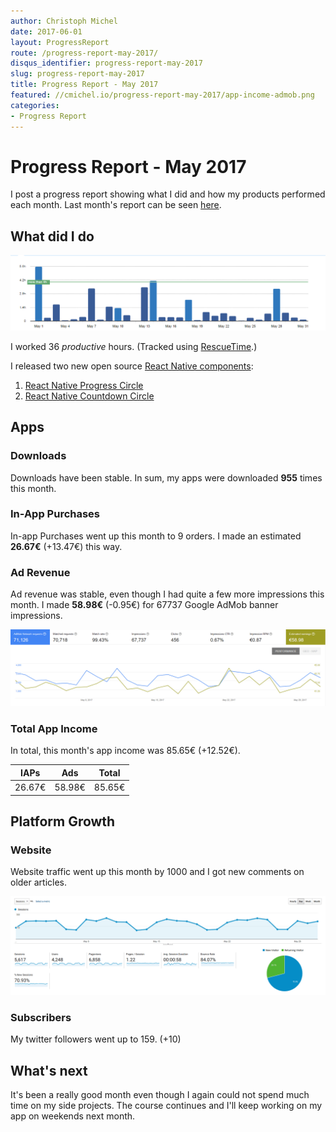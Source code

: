 ```yaml
---
author: Christoph Michel
date: 2017-06-01
layout: ProgressReport
route: /progress-report-may-2017/
disqus_identifier: progress-report-may-2017
slug: progress-report-may-2017
title: Progress Report - May 2017
featured: //cmichel.io/progress-report-may-2017/app-income-admob.png
categories:
- Progress Report
---
```


# Progress Report - May 2017
I post a progress report showing what I did and how my products performed each month.
Last month's report can be seen [here](/progress-report-april-2017).

## What did I do

[![Productive Hours in May 2017](./rescueTime.png)](./rescueTime.png)

I worked 36 _productive_ hours. (Tracked using [RescueTime](/redirects/rescuetime).)  

I released two new open source [React Native components](http://cmichel.io/react-native-progress-circle/):
1. [React Native Progress Circle](https://github.com/MrToph/react-native-progress-circle)
2. [React Native Countdown Circle](https://github.com/MrToph/react-native-countdown-circle)

## Apps
### Downloads
Downloads have been stable. In sum, my apps were downloaded **955** times this month.

### In-App Purchases
In-app Purchases went up this month to 9 orders.
I made an estimated **26.67€** (+13.47€) this way.

### Ad Revenue
Ad revenue was stable, even though I had quite a few more impressions this month. I made **58.98€** (-0.95€) for 67737 Google AdMob banner impressions.

[![App Income AdMob](./app-income-admob.png)](./app-income-admob.png)

### Total App Income
In total, this month's app income was 85.65€ (+12.52€).

IAPs | Ads | Total
--- | --- | ---
26.67€ | 58.98€ | 85.65€

## Platform Growth
### Website
Website traffic went up this month by 1000 and I got new comments on older articles.

[![Website Traffic](./website-traffic.png)](./website-traffic.png)

### Subscribers
My twitter followers went up to 159. (+10)

## What's next
It's been a really good month even though I again could not spend much time on my side projects.
The course continues and I'll keep working on my app on weekends next month.